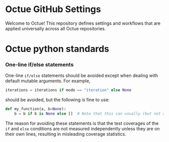 # Octue GitHub Settings

Welcome to Octue! This repository defines settings and workflows that are applied universally across all Octue 
repositories.

# Octue python standards

### One-line if/else statements
One-line `if/else` statements should be avoided except when dealing with default mutable arguments. For example,
```python
iterations = iterations if mode == "iteration" else None
```
should be avoided, but the following is fine to use:
```python
def my_function(a, b=None):
    b = b if b is None else []  # Note that this can usually (but not always) be written better as b = b or []
```

The reason for avoiding these statements is that the test coverages of the `if` and `else` conditions are not measured 
independently unless they are on their own lines, resulting in misleading coverage statistics. 
